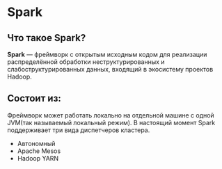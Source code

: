 # Spark
## Что такое Spark?
__Spark__ — фреймворк с открытым исходным кодом для реализации распределённой обработки неструктурированных и слабоструктурированных данных, входящий в экосистему проектов Hadoop.
## Состоит из:
Фреймворк может работать локально на отдельной машине с одной JVM(так называемый локальный режим).
В настоящий момент Spark поддерживает три вида диспетчеров кластера.
+ Автономный
+ Apache Mesos
+ Hadoop YARN

